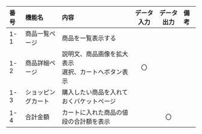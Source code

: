 |番号|機能名|内容|データ入力|データ出力|備考|
|:---|:---|:---|:---:|:---:|:---|
|1-1|商品一覧ページ|商品を一覧表示する||||
|1-2|商品詳細ページ|説明文、商品画像を拡大表示<br>選択、カートへボタン表示|〇||||
|1-3|ショッピングカート|購入したい商品を入れておくバケットページ||||
|1-4|合計金額|カートに入れた商品の値段の合計額を表示||〇||

